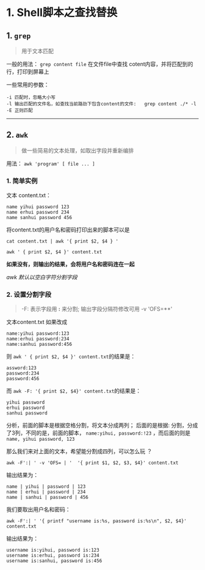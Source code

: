 # 1. Shell脚本之查找替换

## 1. `grep`
> 用于文本匹配

一般的用法： `grep content file`   在文件file中查找 cotent内容，并将匹配到的行，打印到屏幕上

一些常用的参数：

```
-i 匹配时，忽略大小写
-l 输出匹配的文件名，如查找当前路劲下包含content的文件:   grep content ./* -l 
-E 正则匹配
```

****

## 2. `awk`
> 做一些简易的文本处理，如取出字段并重新编排

用法： ` awk 'program' [ file ... ] `

### 1. 简单实例

文本 content.txt：

```
name yihui password 123
name erhui password 234
name sanhui password 456
```

将content.txt的用户名和密码打印出来的脚本可以是

`cat content.txt | awk '{ print $2, $4 } ' `

`awk ' { print $2, $4 }' content.txt`

**如果没有，则输出的结果，会将用户名和密码连在一起**

_awk 默认以空白字符分割字段_

### 2. 设置分割字段
> -F: 表示字段用 **:** 来分割; 输出字段分隔符修改可用 -v 'OFS=**'

文本content.txt 如果改成
```
name:yihui password:123
name:erhui password:234
name:sanhui password:456
```

则 `awk ' { print $2, $4 }' content.txt`的结果是：

```
assword:123 
password:234 
password:456 
```
而 `awk -F: '{ print $2, $4}' content.txt`的结果是：

```
yihui password 
erhui password 
sanhui password
```

分析，前面的脚本是根据空格分割，将文本分成两列； 后面的是根据: 分割，分成了3列，不同的是，前面的脚本， `name:yihui, password:!23` ，而后面的则是`name, yihui password, 123`

那么我们来对上面的文本，希望能分割成四列，可以怎么玩 ？

`awk -F':| ' -v 'OFS= | '  '{ print $1, $2, $3, $4}' content.txt`

输出结果为：
```
name | yihui | password | 123
name | erhui | password | 234
name | sanhui | password | 456
```

我们要取出用户名和密码：

`awk -F':| ' '{ printf "username is:%s, password is:%s\n", $2, $4}' content.txt`

输出结果为：
```
username is:yihui, password is:123
username is:erhui, password is:234
username is:sanhui, password is:456
```

